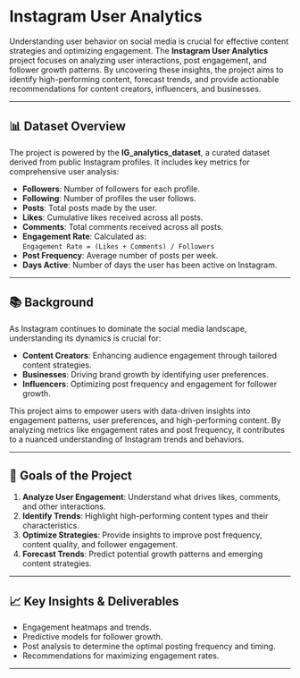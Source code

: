 # Instagram User Analytics

Understanding user behavior on social media is crucial for effective content strategies and optimizing engagement. The **Instagram User Analytics** project focuses on analyzing user interactions, post engagement, and follower growth patterns. By uncovering these insights, the project aims to identify high-performing content, forecast trends, and provide actionable recommendations for content creators, influencers, and businesses.

---

## 📊 Dataset Overview

The project is powered by the **IG_analytics_dataset**, a curated dataset derived from public Instagram profiles. It includes key metrics for comprehensive user analysis:

- **Followers**: Number of followers for each profile.
- **Following**: Number of profiles the user follows.
- **Posts**: Total posts made by the user.
- **Likes**: Cumulative likes received across all posts.
- **Comments**: Total comments received across all posts.
- **Engagement Rate**: Calculated as:  
  `Engagement Rate = (Likes + Comments) / Followers`
- **Post Frequency**: Average number of posts per week.
- **Days Active**: Number of days the user has been active on Instagram.

---

## 📚 Background

As Instagram continues to dominate the social media landscape, understanding its dynamics is crucial for:

- **Content Creators**: Enhancing audience engagement through tailored content strategies.
- **Businesses**: Driving brand growth by identifying user preferences.
- **Influencers**: Optimizing post frequency and engagement for follower growth.

This project aims to empower users with data-driven insights into engagement patterns, user preferences, and high-performing content. By analyzing metrics like engagement rates and post frequency, it contributes to a nuanced understanding of Instagram trends and behaviors.

---

## 🚀 Goals of the Project

1. **Analyze User Engagement**: Understand what drives likes, comments, and other interactions.
2. **Identify Trends**: Highlight high-performing content types and their characteristics.
3. **Optimize Strategies**: Provide insights to improve post frequency, content quality, and follower engagement.
4. **Forecast Trends**: Predict potential growth patterns and emerging content strategies.

---


## 📈 Key Insights & Deliverables

- Engagement heatmaps and trends.
- Predictive models for follower growth.
- Post analysis to determine the optimal posting frequency and timing.
- Recommendations for maximizing engagement rates.

---
